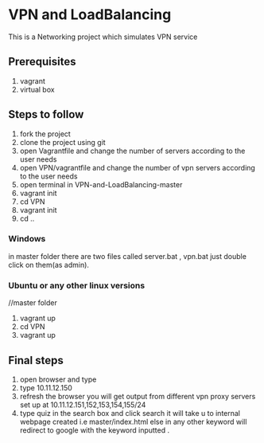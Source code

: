 # VPN and LoadBalancing
This is a Networking project which simulates VPN service 

## Prerequisites
1) vagrant
2) virtual box

## Steps to follow 
1) fork the project 
2) clone the project using git 
3) open Vagrantfile and change the number of servers according to the user needs 
4) open VPN/vagrantfile and change the number of vpn servers according to the user needs 
5) open terminal in VPN-and-LoadBalancing-master 
6) vagrant init
7) cd VPN
8) vagrant init 
9) cd ..
### Windows
in master folder there are two files called server.bat , vpn.bat just double click on them(as admin).

### Ubuntu or any other linux versions 
//master folder
1) vagrant up  
2) cd VPN 
3) vagrant up 

## Final steps 
1) open browser and type
2) type 10.11.12.150 
3) refresh the browser you will get output from different vpn proxy servers set up at 10.11.12.151,152,153,154,155/24
4) type quiz in the search box and click search it will take u to internal webpage created i.e master/index.html else in any other keyword  will redirect to google with the keyword inputted .

